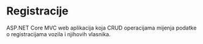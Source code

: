 # Registracije

ASP.NET Core MVC web aplikacija koja CRUD operacijama mijenja podatke o registracijama vozila i njihovih vlasnika.
